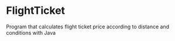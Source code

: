 # FlightTicket
Program that calculates flight ticket price according to distance and conditions with Java
